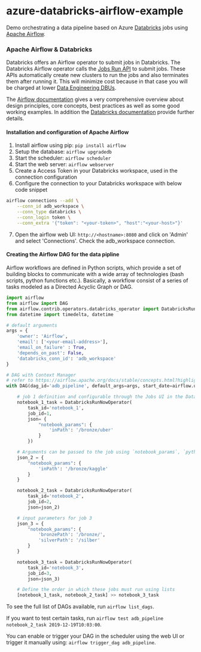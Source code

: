 # azure-databricks-airflow-example
Demo orchestrating a data pipeline based on Azure [Databricks](https://databricks.com/) jobs using [Apache Airflow](https://airflow.apache.org/).

### Apache Airflow & Databricks

Databricks offers an Airflow operator to submit jobs in Databricks. The Databricks Airflow operator calls the [Jobs Run API](https://docs.databricks.com/dev-tools/api/latest/jobs.html#jobsjobsservicerunnow) to submit jobs. These APIs automatically create new clusters to run the jobs and also terminates them after running it. This will minimize cost because in that case you will be charged at lower [Data Engineering DBUs](https://azure.microsoft.com/en-us/pricing/details/databricks/).

The [Airflow documentation](https://airflow.apache.org/docs/stable/) gives a very comprehensive overview about design principles, core concepts, best practices as well as some good working examples. In addition the [Databricks documentation](https://docs.databricks.com/dev-tools/data-pipelines.html#apache-airflow) provide further details.

#### Installation and configuration of Apache Airflow
1. Install airflow using pip: `pip install airflow`
2. Setup the database: `airflow upgradedb`
3. Start the scheduler: `airflow scheduler`
4. Start the web server: `airflow webserver`
5. Create a Access Token in your Databricks workspace, used in the connection configuration
6. Configure the connection to your Databricks workspace with below code snippet

```bash
airflow connections --add \
	--conn_id adb_workspace \
	--conn_type databricks \
	--conn_login token \
	--conn_extra '{"token": "<your-token>", "host":"<your-host>"}'
```

7. Open the airflow web UI: `http://<hostname>:8080` and click on 'Admin' and select 'Connections'. Check the adb_workspace connection.

#### Creating the Airflow DAG for the data pipline
Airflow workflows are defined in Python scripts, which provide a set of building blocks to communicate with a wide array of technologies (bash scripts, python functions etc.). Basically, a workflow consist of a series of tasks modeled as a Directed Acyclic Graph or DAG.

```python
import airflow
from airflow import DAG
from airflow.contrib.operators.databricks_operator import DatabricksRunNowOperator
from datetime import timedelta, datetime

# default arguments
args = {
    'owner': 'Airflow',
    'email': ['<your-email-address>'],
    'email_on_failure' : True,
    'depends_on_past': False,
    'databricks_conn_id': 'adb_workspace'
}

# DAG with Context Manager
# refer to https://airflow.apache.org/docs/stable/concepts.html?highlight=connection#context-manager
with DAG(dag_id='adb_pipeline', default_args=args, start_date=airflow.utils.dates.days_ago(1), schedule_interval='4 30 * * *') as dag:

	# job 1 definition and configurable through the Jobs UI in the Databricks workspace
	notebook_1_task = DatabricksRunNowOperator(
		task_id='notebook_1',
		job_id=1, 
		json= {
			"notebook_params": {
				'inPath': '/bronze/uber'
			}	
		})

	# Arguments can be passed to the job using `notebook_params`, `python_params` or `spark_submit_params`
	json_2 = {
		"notebook_params": {
			'inPath': '/bronze/kaggle'
		}
	}

	notebook_2_task = DatabricksRunNowOperator(
		task_id='notebook_2',
		job_id=2, 
		json=json_2)

	# input parameters for job 3
	json_3 = {
		"notebook_params": {
			'bronzePath': '/bronze/',
			'silverPath': '/silber'
		}
	}

	notebook_3_task = DatabricksRunNowOperator(
		task_id='notebook_3',
		job_id=3, 
		json=json_3)

	# Define the order in which these jobs must run using lists
	[notebook_1_task, notebook_2_task] >> notebook_3_task

```

To see the full list of DAGs available, run `airflow list_dags`.

If you want to test certain tasks, run `airflow test adb_pipeline notebook_2_task 2019-12-19T10:03:00`. 

You can enable or trigger your DAG in the scheduler using the web UI or trigger it manually using: `airflow trigger_dag adb_pipeline`.
